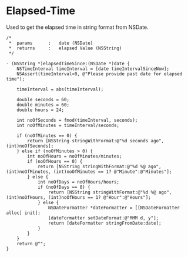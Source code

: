 Elapsed-Time
============

Used to get the elapsed time in string format from NSDate.

    /*
     *  params      :   date (NSDate)
     *  returns     :   elapsed Value (NSString)
     */

    - (NSString *)elapsedTimeSince:(NSDate *)date {
        NSTimeInterval timeInterval = [date timeIntervalSinceNow];
        NSAssert(timeInterval<0, @"Please provide past date for elapsed time");
    
        timeInterval = abs(timeInterval);
    
        double seconds = 60;
        double minutes = 60;
        double hours = 24;
    
        int noOfSeconds = fmod(timeInterval, seconds);
        int noOfMinutes = timeInterval/seconds;
    
        if (noOfMinutes == 0) {
            return [NSString stringWithFormat:@"%d seconds ago", (int)noOfSeconds];
        } else if (noOfMinutes > 0) {
            int noOfHours = noOfMinutes/minutes;
            if (noOfHours == 0) {
                return [NSString stringWithFormat:@"%d %@ ago", (int)noOfMinutes, (int)noOfMinutes == 1? @"Minute":@"Minutes"];
            } else {
                int noOfDays = noOfHours/hours;
                if (noOfDays == 0) {
                    return [NSString stringWithFormat:@"%d %@ ago", (int)noOfHours, (int)noOfHours == 1? @"Hour":@"Hours"];
                } else {
                    NSDateFormatter *dateFormatter = [[NSDateFormatter alloc] init];
                    [dateFormatter setDateFormat:@"MMM d, y"];
                    return [dateFormatter stringFromDate:date];
                }
            }
        }
        return @"";
    }